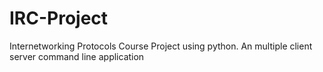 # IRC-Project
Internetworking Protocols Course Project using python. An multiple client server command line application 
